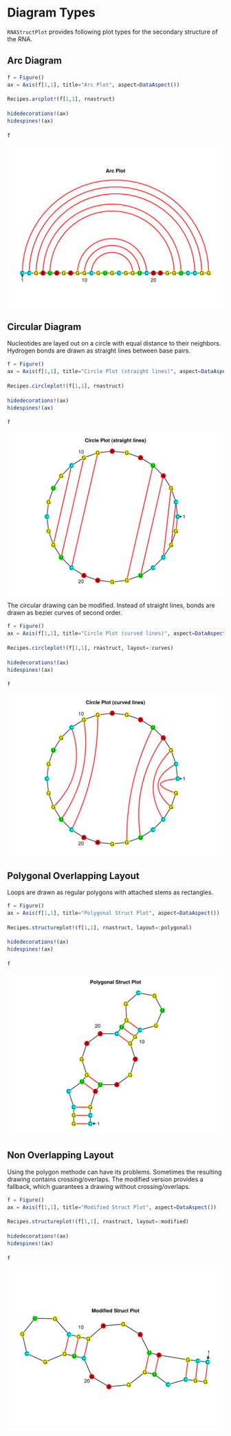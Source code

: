 # Diagram Types

`RNAStructPlot` provides following plot types for the secondary structure of the RNA.

## Arc Diagram

```julia
f = Figure()
ax = Axis(f[1,1], title="Arc Plot", aspect=DataAspect())

Recipes.arcplot!(f[1,1], rnastruct)

hidedecorations!(ax)
hidespines!(ax)

f
```
![modified](./img/arc.png)

## Circular Diagram

Nucleotides are layed out on a circle with equal distance to their neighbors. Hydrogen bonds are drawn as straight lines between base pairs.

```julia
f = Figure()
ax = Axis(f[1,1], title="Circle Plot (straight lines)", aspect=DataAspect())

Recipes.circleplot!(f[1,1], rnastruct)

hidedecorations!(ax)
hidespines!(ax)

f
```
![modified](./img/circle.png)

The circular drawing can be modified. Instead of straight lines, bonds are drawn as bezier curves of second order.

```julia
f = Figure()
ax = Axis(f[1,1], title="Circle Plot (curved lines)", aspect=DataAspect())

Recipes.circleplot!(f[1,1], rnastruct, layout=:curves)

hidedecorations!(ax)
hidespines!(ax)

f
```
![modified](./img/circle_curved.png)

## Polygonal Overlapping Layout

Loops are drawn as regular polygons with attached stems as rectangles.

```julia
f = Figure()
ax = Axis(f[1,1], title="Polygonal Struct Plot", aspect=DataAspect())

Recipes.structureplot!(f[1,1], rnastruct, layout=:polygonal)

hidedecorations!(ax)
hidespines!(ax)

f
```
![modified](./img/polygon.png)

## Non Overlapping Layout

Using the polygon methode can have its problems. Sometimes the resulting drawing contains crossing/overlaps. The modified version provides a fallback, which guarantees a drawing without crossing/overlaps.

```julia
f = Figure()
ax = Axis(f[1,1], title="Modified Struct Plot", aspect=DataAspect())

Recipes.structureplot!(f[1,1], rnastruct, layout=:modified)

hidedecorations!(ax)
hidespines!(ax)

f
```

![modified](./img/modified.png)